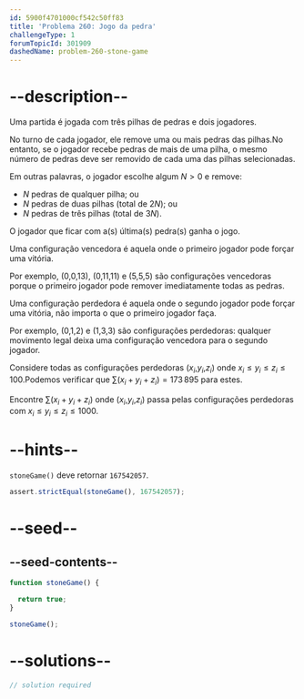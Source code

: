 ```yaml
---
id: 5900f4701000cf542c50ff83
title: 'Problema 260: Jogo da pedra'
challengeType: 1
forumTopicId: 301909
dashedName: problem-260-stone-game
---
```


# --description--

Uma partida é jogada com três pilhas de pedras e dois jogadores.

No turno de cada jogador, ele remove uma ou mais pedras das pilhas.No entanto, se o jogador recebe pedras de mais de uma pilha, o mesmo número de pedras deve ser removido de cada uma das pilhas selecionadas.

Em outras palavras, o jogador escolhe algum $N > 0$ e remove:

- $N$ pedras de qualquer pilha; ou
- $N$ pedras de duas pilhas (total de $2N$); ou
- $N$ pedras de três pilhas (total de $3N$).

O jogador que ficar com a(s) última(s) pedra(s) ganha o jogo.

Uma configuração vencedora é aquela onde o primeiro jogador pode forçar uma vitória.

Por exemplo, (0,0,13), (0,11,11) e (5,5,5) são configurações vencedoras porque o primeiro jogador pode remover imediatamente todas as pedras.

Uma configuração perdedora é aquela onde o segundo jogador pode forçar uma vitória, não importa o que o primeiro jogador faça.

Por exemplo, (0,1,2) e (1,3,3) são configurações perdedoras: qualquer movimento legal deixa uma configuração vencedora para o segundo jogador.

Considere todas as configurações perdedoras ($x_i$,$y_i$,$z_i$) onde $x_i ≤ y_i ≤ z_i ≤ 100$.Podemos verificar que $\sum (x_i + y_i + z_i) = 173\,895$ para estes.

Encontre $\sum (x_i + y_i + z_i)$ onde ($x_i$,$y_i$,$z_i$) passa pelas configurações perdedoras com $x_i ≤ y_i ≤ z_i ≤ 1000$.

# --hints--

`stoneGame()` deve retornar `167542057`.

```js
assert.strictEqual(stoneGame(), 167542057);
```

# --seed--

## --seed-contents--

```js
function stoneGame() {

  return true;
}

stoneGame();
```

# --solutions--

```js
// solution required
```
